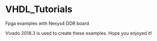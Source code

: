 # VHDL_Tutorials
Fpga examples with Nexys4 DDR board

Vivado 2018.3 is used to create these examples.
Hope you enjoyed it!
